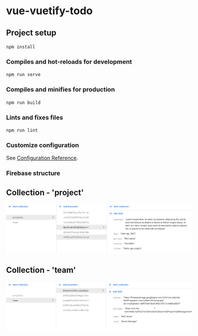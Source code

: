 # vue-vuetify-todo

## Project setup
```
npm install
```

### Compiles and hot-reloads for development
```
npm run serve
```

### Compiles and minifies for production
```
npm run build
```

### Lints and fixes files
```
npm run lint
```

### Customize configuration
See [Configuration Reference](https://cli.vuejs.org/config/).

### Firebase structure
## Collection - 'project'
<img src="https://github.com/neiljaviya/vue-vuetify-dashboard/blob/39dc5e4c812a050993492c5f28622912d7c2f663/Firebase%20Collections/project-collection.png" alt="project collection">

## Collection - 'team'
<img src="https://github.com/neiljaviya/vue-vuetify-dashboard/blob/3c4b72f529f65392689dd65d28f815728cf76a78/Firebase%20Collections/team-collection.png" alt="team collection">
